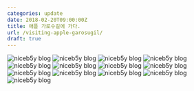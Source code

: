 ```yaml
---
categories: update
date: 2018-02-20T09:00:00Z
title: 애플 가로수길에 가다.
url: /visiting-apple-garosugil/
draft: true
---
```


<img src="/images/AppleGarosugil_01.jpg" alt="niceb5y blog">
<img src="/images/AppleGarosugil_02.jpg" alt="niceb5y blog">
<img src="/images/AppleGarosugil_03.jpg" alt="niceb5y blog">
<img src="/images/AppleGarosugil_04.jpg" alt="niceb5y blog">
<img src="/images/AppleGarosugil_05.jpg" alt="niceb5y blog">
<img src="/images/AppleGarosugil_06.jpg" alt="niceb5y blog">
<img src="/images/AppleGarosugil_07.jpg" alt="niceb5y blog">
<img src="/images/AppleGarosugil_08.jpg" alt="niceb5y blog">
<img src="/images/AppleGarosugil_09.jpg" alt="niceb5y blog">
<img src="/images/AppleGarosugil_10.jpg" alt="niceb5y blog">
<img src="/images/AppleGarosugil_11.jpg" alt="niceb5y blog">
<img src="/images/AppleGarosugil_12.jpg" alt="niceb5y blog">
<img src="/images/AppleGarosugil_13.jpg" alt="niceb5y blog">
